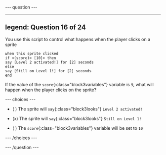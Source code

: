 
--- question ---

---
legend: Question 16 of 24
---

You use this script to control what happens when the player clicks on a sprite

```blocks3
when this sprite clicked
if <(score)> [10]> then 
say [Level 2 activated!] for [2] seconds 
else
say [Still on Level 1!] for [2] seconds 
end
```

If the value of the `score`{:class="block3variables"} variable is `9`, what will happen when the player clicks on the sprite?

--- choices ---

- ( ) The sprite will `say`{:class="block3looks"} `Level 2 activated!`

- (x) The sprite will `say`{:class="block3looks"} `Still on Level 1!`

- ( ) The `score`{:class="block3variables"} variable will be set to `10`

--- /choices ---

--- /question ---

